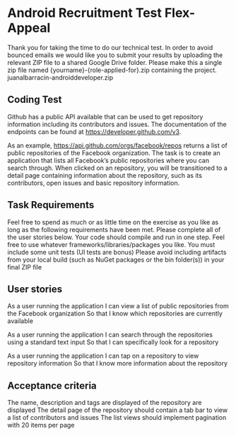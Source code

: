 # Android Recruitment Test Flex-Appeal

Thank you for taking the time to do our technical test. 
In order to avoid bounced emails we would like you to submit your results by uploading the relevant ZIP file to a shared Google Drive folder.
Please make this a single zip file named {yourname}-{role-applied-for}.zip containing the project.
juanalbarracin-androiddeveloper.zip

## Coding Test

Github has a public API available that can be used to get repository information including its contributors and issues. 
The documentation of the endpoints can be found at https://developer.github.com/v3.

As an example, https://api.github.com/orgs/facebook/repos returns a list of public repositories of the Facebook organization.
The task is to create an application that lists all Facebook’s public repositories where you can search through. 
When clicked on an repository, you will be transitioned to a detail page containing information about the repository, 
such as its contributors, open issues and basic repository information.


## Task Requirements

Feel free to spend as much or as little time on the exercise as you like as long as the following requirements have been met.
Please complete all of the user stories below.
Your code should compile and run in one step.
Feel free to use whatever frameworks/libraries/packages you like.
You must include some unit tests (UI tests are bonus)
Please avoid including artifacts from your local build (such as NuGet packages or the bin folder(s)) in your final ZIP file


## User stories

As a user running the application
I can view a list of public repositories from the Facebook organization
So that I know which repositories are currently available

As a user running the application
I can search through the repositories using a standard text input
So that I can specifically look for a repository

As a user running the application
I can tap on a repository to view repository information
So that I know more information about the repository


## Acceptance criteria

The name, description and tags are displayed of the repository are displayed
The detail page of the repository should contain a tab bar to view a list of contributors and issues
The list views should implement pagination with 20 items per page
